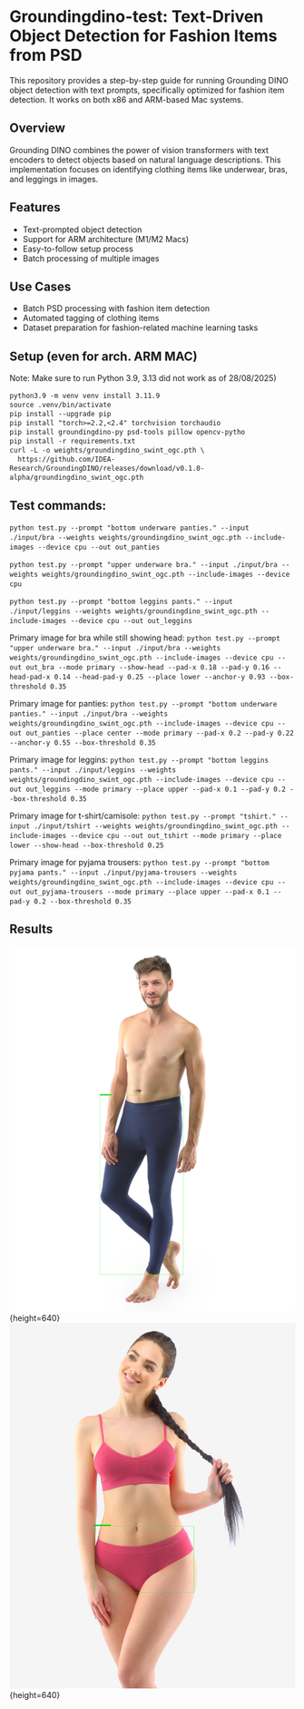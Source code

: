 # Groundingdino-test: Text-Driven Object Detection for Fashion Items from PSD

This repository provides a step-by-step guide for running Grounding DINO object detection with text prompts, specifically optimized for fashion item detection. It works on both x86 and ARM-based Mac systems.

## Overview

Grounding DINO combines the power of vision transformers with text encoders to detect objects based on natural language descriptions. This implementation focuses on identifying clothing items like underwear, bras, and leggings in images.

## Features

- Text-prompted object detection
- Support for ARM architecture (M1/M2 Macs)
- Easy-to-follow setup process
- Batch processing of multiple images

## Use Cases

- Batch PSD processing with fashion item detection
- Automated tagging of clothing items
- Dataset preparation for fashion-related machine learning tasks

## Setup (even for arch. ARM MAC)

Note: Make sure to run Python 3.9, 3.13 did not work as of 28/08/2025)

```
python3.9 -m venv venv install 3.11.9
source .venv/bin/activate
pip install --upgrade pip
pip install "torch>=2.2,<2.4" torchvision torchaudio
pip install groundingdino-py psd-tools pillow opencv-pytho
pip install -r requirements.txt
curl -L -o weights/groundingdino_swint_ogc.pth \
  https://github.com/IDEA-Research/GroundingDINO/releases/download/v0.1.0-alpha/groundingdino_swint_ogc.pth

```

## Test commands:

`python test.py --prompt "bottom underware panties." --input ./input/bra --weights weights/groundingdino_swint_ogc.pth --include-images --device cpu --out out_panties`

`python test.py --prompt "upper underware bra." --input ./input/bra --weights weights/groundingdino_swint_ogc.pth --include-images --device cpu`

`python test.py --prompt "bottom leggins pants." --input ./input/leggins --weights weights/groundingdino_swint_ogc.pth --include-images --device cpu --out out_leggins`

Primary image for bra while still showing head:
`python test.py --prompt "upper underware bra." --input ./input/bra --weights weights/groundingdino_swint_ogc.pth --include-images --device cpu --out out_bra --mode primary --show-head --pad-x 0.18 --pad-y 0.16 --head-pad-x 0.14 --head-pad-y 0.25 --place lower --anchor-y 0.93 --box-threshold 0.35`

Primary image for panties:
`python test.py --prompt "bottom underware panties." --input ./input/bra --weights weights/groundingdino_swint_ogc.pth --include-images --device cpu --out out_panties --place center --mode primary --pad-x 0.2 --pad-y 0.22 --anchor-y 0.55 --box-threshold 0.35`

Primary image for leggins:
`python test.py --prompt "bottom leggins pants." --input ./input/leggins --weights weights/groundingdino_swint_ogc.pth --include-images --device cpu --out out_leggins --mode primary --place upper --pad-x 0.1 --pad-y 0.2 --box-threshold 0.35`

Primary image for t-shirt/camisole:
`python test.py --prompt "tshirt." --input ./input/tshirt --weights weights/groundingdino_swint_ogc.pth --include-images --device cpu --out out_tshirt --mode primary --place lower --show-head --box-threshold 0.25`

Primary image for pyjama trousers:
`python test.py --prompt "bottom pyjama pants." --input ./input/pyjama-trousers --weights weights/groundingdino_swint_ogc.pth --include-images --device cpu --out out_pyjama-trousers --mode primary --place upper --pad-x 0.1 --pad-y 0.2 --box-threshold 0.35`

## Results

![`bottom leggins pants.` prompt](out_leggins/95031_DCM_M1+_dino.jpg){height=640}
![`upper underware bra.` prompt](out_panties/07010_MFE_W1+_dino.jpg){height=640}

